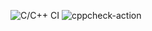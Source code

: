 ![C/C++ CI](https://github.com/Sidhanta04/testprog/workflows/C/C++%20CI/badge.svg)
![cppcheck-action](https://github.com/Sidhanta04/testprog/workflows/cppcheck-action/badge.svg)

